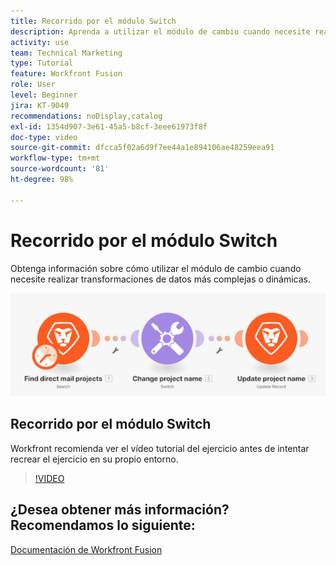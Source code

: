 ```yaml
---
title: Recorrido por el módulo Switch
description: Aprenda a utilizar el módulo de cambio cuando necesite realizar transformaciones de datos más complejas o dinámicas en  [!DNL Adobe Workfront Fusion].
activity: use
team: Technical Marketing
type: Tutorial
feature: Workfront Fusion
role: User
level: Beginner
jira: KT-9049
recommendations: noDisplay,catalog
exl-id: 1354d907-3e61-45a5-b8cf-3eee61973f8f
doc-type: video
source-git-commit: dfcca5f02a6d9f7ee44a1e894106ae48259eea91
workflow-type: tm+mt
source-wordcount: '81'
ht-degree: 98%

---
```


# Recorrido por el módulo Switch

Obtenga información sobre cómo utilizar el módulo de cambio cuando necesite realizar transformaciones de datos más complejas o dinámicas.

![Una imagen del uso del módulo de conmutación](assets/beyond-basic-modules-4.png)

## Recorrido por el módulo Switch

Workfront recomienda ver el vídeo tutorial del ejercicio antes de intentar recrear el ejercicio en su propio entorno.

>[!VIDEO](https://video.tv.adobe.com/v/335290/?quality=12&learn=on&enablevpops)



## ¿Desea obtener más información? Recomendamos lo siguiente:

[Documentación de Workfront Fusion](https://experienceleague.adobe.com/en/docs/workfront-fusion/using/get-started-with-fusion/understand-workfront-fusion/workfront-fusion-overview)
